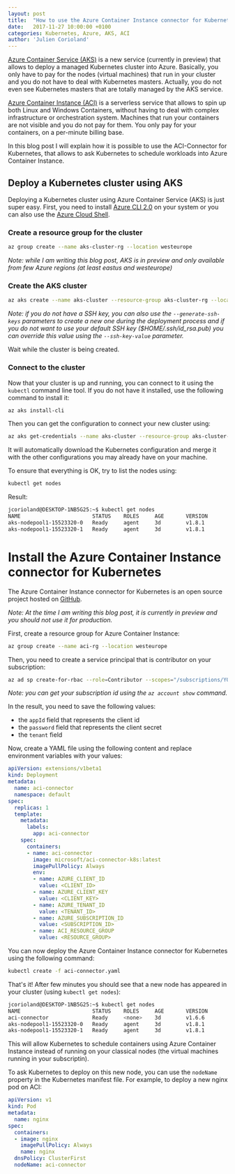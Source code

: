 ```yaml
---
layout: post
title:  "How to use the Azure Container Instance connector for Kubernetes with Azure Container Service (AKS)"
date:   2017-11-27 10:00:00 +0100
categories: Kubernetes, Azure, AKS, ACI
author: 'Julien Corioland'
---
```


[Azure Container Service (AKS)](https://docs.microsoft.com/en-us/azure/aks/) is a new service (currently in preview) that allows to deploy a managed Kubernetes cluster into Azure. Basically, you only have to pay for the nodes (virtual machines) that run in your cluster and you do not have to deal with Kubernetes masters. Actually, you do not even see Kubernetes masters that are totally managed by the AKS service.

[Azure Container Instance (ACI)](https://docs.microsoft.com/en-us/azure/container-instances/) is a serverless service that allows to spin up both Linux and Windows Containers, without having to deal with complex infrastructure or orchestration system. Machines that run your containers are not visible and you do not pay for them. You only pay for your containers, on a per-minute billing base.

In this blog post I will explain how it is possible to use the ACI-Connector for Kubernetes, that allows to ask Kubernetes to schedule workloads into Azure Container Instance.

<!--more-->

## Deploy a Kubernetes cluster using AKS

Deploying a Kubernetes cluster using Azure Container Service (AKS) is just super easy. First, you need to install [Azure CLI 2.0](https://docs.microsoft.com/en-us/cli/azure/install-azure-cli?view=azure-cli-latest) on your system or you can also use the [Azure Cloud Shell](https://docs.microsoft.com/en-us/azure/cloud-shell/overview).

### Create a resource group for the cluster

```bash
az group create --name aks-cluster-rg --location westeurope
```

*Note: while I am writing this blog post, AKS is in preview and only available from few Azure regions (at least eastus and westeurope)*

### Create the AKS cluster

```bash
az aks create --name aks-cluster --resource-group aks-cluster-rg --location westeurope --node-count 2
```

*Note: if you do not have a SSH key, you can also use the `--generate-ssh-keys` parameters to create a new one during the deployment process and if you do not want to use your default SSH key ($HOME/.ssh/id_rsa.pub) you can override this value using the `--ssh-key-value` parameter.*

Wait while the cluster is being created.

### Connect to the cluster

Now that your cluster is up and running, you can connect to it using the `kubectl` command line tool. If you do not have it installed, use the following command to install it:

```bash
az aks install-cli
```

Then you can get the configuration to connect your new cluster using:

```bash
az aks get-credentials --name aks-cluster --resource-group aks-cluster-rg
```

It will automatically download the Kubernetes configuration and merge it with the other configurations you may already have on your machine.

To ensure that everything is OK, try to list the nodes using:

```bash
kubectl get nodes
```

Result:

```bash
jcorioland@DESKTOP-1NB5G25:~$ kubectl get nodes
NAME                       STATUS    ROLES     AGE       VERSION
aks-nodepool1-15523320-0   Ready     agent     3d        v1.8.1
aks-nodepool1-15523320-1   Ready     agent     3d        v1.8.1
```

# Install the Azure Container Instance connector for Kubernetes

The Azure Container Instance connector for Kubernetes is an open source project hosted on [GitHub](https://github.com/Azure/aci-connector-k8s).

*Note: At the time I am writing this blog post, it is currently in preview and you should not use it for production.*

First, create a resource group for Azure Container Instance:

```bash
az group create --name aci-rg --location westeurope
```

Then, you need to create a service principal that is contributor on your subscription:

```bash
az ad sp create-for-rbac --role=Contributor --scopes="/subscriptions/YOUR_SUBSCRIPTION_ID/"
```

*Note: you can get your subscription id using the `az account show` command.*

In the result, you need to save the following values:

- the `appId` field that represents the client id
- the `password` field that represents the client secret
- the `tenant` field

Now, create a YAML file using the following content and replace environment variables with your values:

```yaml
apiVersion: extensions/v1beta1
kind: Deployment
metadata:
  name: aci-connector
  namespace: default
spec:
  replicas: 1
  template:
    metadata:
      labels:
        app: aci-connector
    spec:
      containers:
      - name: aci-connector
        image: microsoft/aci-connector-k8s:latest
        imagePullPolicy: Always
        env:
        - name: AZURE_CLIENT_ID
          value: <CLIENT_ID>
        - name: AZURE_CLIENT_KEY
          value: <CLIENT_KEY>
        - name: AZURE_TENANT_ID
          value: <TENANT_ID>
        - name: AZURE_SUBSCRIPTION_ID
          value: <SUBSCRIPTION_ID>
        - name: ACI_RESOURCE_GROUP
          value: <RESOURCE_GROUP>
```

You can now deploy the Azure Container Instance connector for Kubernetes using the following command:

```bash
kubectl create -f aci-connector.yaml
```

That's it! After few minutes you should see that a new node has appeared in your cluster (using `kubectl get nodes`):

```bash
jcorioland@DESKTOP-1NB5G25:~$ kubectl get nodes
NAME                       STATUS    ROLES     AGE       VERSION
aci-connector              Ready     <none>    3d        v1.6.6
aks-nodepool1-15523320-0   Ready     agent     3d        v1.8.1
aks-nodepool1-15523320-1   Ready     agent     3d        v1.8.1
```

This will allow Kubernetes to schedule containers using Azure Container Instance instead of running on your classical nodes (the virtual machines running in your subscriptin).

To ask Kubernetes to deploy on this new node, you can use the `nodeName` property in the Kubernetes manifest file. For example, to deploy a new nginx pod on ACI:

```yaml
apiVersion: v1
kind: Pod
metadata:
  name: nginx
spec:
  containers:
  - image: nginx
    imagePullPolicy: Always
    name: nginx
  dnsPolicy: ClusterFirst
  nodeName: aci-connector
```

